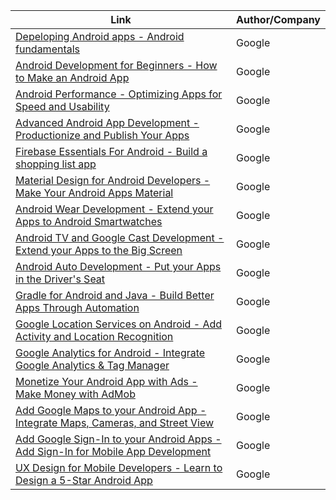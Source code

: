 Link | Author/Company
------------ | -------------
[Depeloping Android apps - Android fundamentals](https://www.udacity.com/course/developing-android-apps--ud853) | Google
[Android Development for Beginners - How to Make an Android App](https://www.udacity.com/course/android-development-for-beginners--ud837) | Google
[Android Performance - Optimizing Apps for Speed and Usability](https://www.udacity.com/course/android-performance--ud825) | Google
[Advanced Android App Development - Productionize and Publish Your Apps](https://www.udacity.com/course/advanced-android-app-development--ud855) | Google
[Firebase Essentials For Android - Build a shopping list app](https://www.udacity.com/course/firebase-essentials-for-android--ud009) | Google
[Material Design for Android Developers - Make Your Android Apps Material](https://www.udacity.com/course/material-design-for-android-developers--ud862) | Google
[Android Wear Development - Extend your Apps to Android Smartwatches](https://www.udacity.com/course/android-wear-development--ud875A) | Google
[Android TV and Google Cast Development - Extend your Apps to the Big Screen](https://www.udacity.com/course/android-tv-and-google-cast-development--ud875B) | Google
[Android Auto Development - Put your Apps in the Driver's Seat](https://www.udacity.com/course/android-auto-development--ud875C) | Google
[Gradle for Android and Java - Build Better Apps Through Automation](https://www.udacity.com/course/gradle-for-android-and-java--ud867) | Google
[Google Location Services on Android - Add Activity and Location Recognition](https://www.udacity.com/course/google-location-services-on-android--ud876-1) | Google
[Google Analytics for Android - Integrate Google Analytics & Tag Manager](https://www.udacity.com/course/google-analytics-for-android--ud876-2) | Google
[Monetize Your Android App with Ads - Make Money with AdMob](https://www.udacity.com/course/monetize-your-android-app-with-ads--ud876-3) | Google
[Add Google Maps to your Android App - Integrate Maps, Cameras, and Street View](https://www.udacity.com/course/add-google-maps-to-your-android-app--ud876-4) | Google
[Add Google Sign-In to your Android Apps - Add Sign-In for Mobile App Development](https://www.udacity.com/course/add-google-sign-in-to-your-android-apps--ud876-5) | Google
[UX Design for Mobile Developers - Learn to Design a 5-Star Android App](https://www.udacity.com/course/ux-design-for-mobile-developers--ud849) | Google
